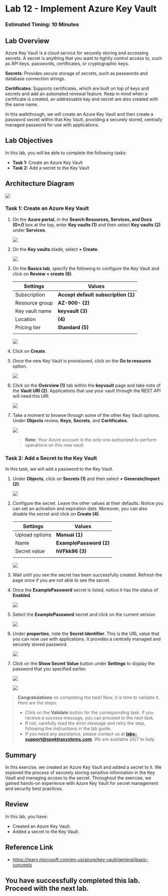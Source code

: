 # Lab 12 - Implement Azure Key Vault

### Estimated Timing: 10 Minutes

## Lab Overview

Azure Key Vault is a cloud service for securely storing and accessing secrets. A secret is anything that you want to tightly control access to, such as API keys, passwords, certificates, or cryptographic keys. 

**Secrets**: Provides secure storage of secrets, such as passwords and database connection strings.

**Certificates**: Supports certificates, which are built on top of keys and secrets and add an automated renewal feature. Keep in mind when a certificate is created, an addressable key and secret are also created with the same name.

In this walkthrough, we will create an Azure Key Vault and then create a password secret within that Key Vault, providing a securely stored, centrally managed password for use with applications.

## Lab Objectives

In this lab, you will be able to complete the following tasks:

+ **Task 1:** Create an Azure Key Vault
+ **Task 2:** Add a secret to the Key Vault

## Architecture Diagram

![](../images/az900lab12.png)

### Task 1: Create an Azure Key Vault

1. On the **Azure portal**, in the **Search Resources, Services, and Docs (G+/)** box at the top, enter **Key vaults (1)** and then select **Key vaults (2)** under **Services**.

   ![](./images/az-900-115.png)
  
1. On the **Key vaults** blade, select **+ Create**.

   ![](./images/az-900-116.png)

1. On the **Basics tab**, specify the following to configure the Key Vault and click on **Review + create (6)**.

    | Settings | Values | 
    | --- | --- |
    | Subscription | **Accept default subscription (1)** |
    | Resource group | **AZ-900-<inject key="DeploymentID" enableCopy="false"/> (2)**  |
    | Key vault name | **keyvault<inject key="DeploymentID" enableCopy="false" /> (3)** |
    | Location | **<inject key="Region" enableCopy="false"/> (4)** |
    | Pricing tier | **Standard (5)** |
    | | |

    ![](./images/az-900-117.png)
   
1. Click on **Create**. 

1. Once the new Key Vault is provisioned, click on the **Go to resource** option.

   ![](../images/lab12-image3.png)

1. Click on the **Overview (1)** tab within the **keyvault** page and take note of the **Vault URI (2)**. Applications that use your vault through the REST API will need this URI.

   ![](./images/az-900-122.png)

1. Take a moment to browse through some of the other Key Vault options. Under **Objects** review, **Keys**, **Secrets**, and **Certificates**.

   ![](./images/az-900-119.png)
   
   >**Note**: Your Azure account is the only one authorized to perform operations on this new vault.
   
### Task 2: Add a Secret to the Key Vault
        
In this task, we will add a password to the Key Vault. 

1. Under **Objects**, click on **Secrets (1)** and then select **+ Generate/Import (2)**.

   ![](../images/lab12-image5.png)
   
1. Configure the secret. Leave the other values at their defaults. Notice you can set an activation and expiration date. Moreover, you can also disable the secret and click on **Create (4)**.

    | Settings | Values | 
    | --- | --- |
    | Upload options | **Manual (1)** |
    | Name | **ExamplePassword (2)** |
    | Secret value | **hVFkk96 (3)** |
    | | |

    ![](../images/lab12-image6.png)
   
1. Wait until you see the secret has been successfully created. Refresh the page once if you are not able to see the secret.

1. Once the **ExamplePassword** secret is listed, notice it has the status of **Enabled**.

   ![](./images/az-900-120.png)

1. Select the **ExamplePassword** secret and click on the current version.

   ![](../images/lab12-image9.png)

1. Under **properties**, note the **Secret Identifier**. This is the URL value that you can now use with applications. It provides a centrally managed and securely stored password. 

   ![](../images/lab12-image10.png)
   
1. Click on the **Show Secret Value** button under **Settings** to display the password that you specified earlier.

   ![](./images/az-900-121.png)

   ![](../images/lab12-image11.png)
   
> **Congratulations** on completing the task! Now, it is time to validate it. Here are the steps:
> - Click on the **Validate** button for the corresponding task. If you receive a success message, you can proceed to the next task. 
> - If not, carefully read the error message and retry the step, following the instructions in the lab guide.
> - If you need any assistance, please contact us at **labs-support@spektrasystems.com**. We are available 24/7 to help.

<validation step="b7285084-2658-4a78-a80b-cc7c97f8fa45" />

## Summary
In this exercise, we created an Azure Key Vault and added a secret to it. We explored the process of securely storing sensitive information in the Key Vault and managing access to the secret. Throughout the exercise, we gained hands-on experience with Azure Key Vault for secret management and security best practices.

## Review
In this lab, you have:
- Created an Azure Key Vault.
- Added a secret to the Key Vault.

## Reference Link

- https://learn.microsoft.com/en-us/azure/key-vault/general/basic-concepts
  
## You have successfully completed this lab. Proceed with the next lab.
